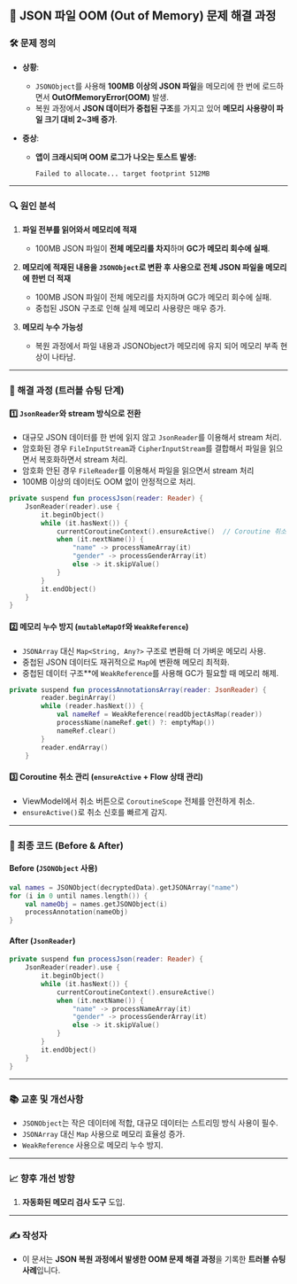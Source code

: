 ## **📄 JSON 파일 OOM (Out of Memory) 문제 해결 과정**

### **🛠 문제 정의**
- **상황**:  
  - `JSONObject`를 사용해 **100MB 이상의 JSON 파일**을 메모리에 한 번에 로드하면서 **OutOfMemoryError(OOM)** 발생.  
  - 복원 과정에서 **JSON 데이터가 중첩된 구조**를 가지고 있어 **메모리 사용량이 파일 크기 대비 2~3배 증가**.

- **증상**:  
  - **앱이 크래시되며 OOM 로그가 나오는 토스트 발생:**  
    ```
    Failed to allocate... target footprint 512MB
    ```

---

### **🔍 원인 분석**
1. **파일 전부를 읽어와서 메모리에 적재**  
   - 100MB JSON 파일이 **전체 메모리를 차지**하며 **GC가 메모리 회수에 실패**.  
  
2. **메모리에 적재된 내용을 `JSONObject`로 변환 후 사용으로 전체 JSON 파일을 메모리에 한번 더 적재**  
   - 100MB JSON 파일이 전체 메모리를 차지하며 GC가 메모리 회수에 실패.  
   - 중첩된 JSON 구조로 인해 실제 메모리 사용량은 매우 증가.  

3. **메모리 누수 가능성**
   - 복원 과정에서 파일 내용과 JSONObject가 메모리에 유지 되어 메모리 부족 현상이 나타남.

---

### **🚀 해결 과정 (트러블 슈팅 단계)**

#### **1️⃣ `JsonReader`와 stream 방식으로 전환**
- 대규모 JSON 데이터를 한 번에 읽지 않고 `JsonReader`를 이용해서 stream 처리.  
- 암호화된 경우 `FileInputStream`과 `CipherInputStream`를 결합해서 파일을 읽으면서 복호화하면서 stream 처리.
- 암호화 안된 경우 `FileReader`를 이용해서 파일을 읽으면서 stream 처리
- 100MB 이상의 데이터도 OOM 없이 안정적으로 처리.

```kotlin
private suspend fun processJson(reader: Reader) {
    JsonReader(reader).use {
        it.beginObject()
        while (it.hasNext()) {
            currentCoroutineContext().ensureActive()  // Coroutine 취소 상태 확인
            when (it.nextName()) {
                "name" -> processNameArray(it)
                "gender" -> processGenderArray(it)
                else -> it.skipValue()
            }
        }
        it.endObject()
    }
}
```

#### **2️⃣ 메모리 누수 방지 (`mutableMapOf`와 `WeakReference`)**
- `JSONArray` 대신 `Map<String, Any?>` 구조로 변환해 더 가벼운 메모리 사용.  
- 중첩된 JSON 데이터도 재귀적으로 `Map`에 변환해 메모리 최적화.
- 중첩된 데이터 구조**에 `WeakReference`를 사용해 GC가 필요할 때 메모리 해제.

```kotlin
private suspend fun processAnnotationsArray(reader: JsonReader) {
        reader.beginArray()
        while (reader.hasNext()) {
            val nameRef = WeakReference(readObjectAsMap(reader))
            processName(nameRef.get() ?: emptyMap())
            nameRef.clear()
        }
        reader.endArray()
    }
```

#### **3️⃣ Coroutine 취소 관리 (`ensureActive` + Flow 상태 관리)**
- ViewModel에서 취소 버튼으로 `CoroutineScope` 전체를 안전하게 취소.  
- `ensureActive()`로 취소 신호를 빠르게 감지.

---

### **🔑 최종 코드 (Before & After)**

#### **Before (`JSONObject` 사용)**
```kotlin
val names = JSONObject(decryptedData).getJSONArray("name")
for (i in 0 until names.length()) {
    val nameObj = names.getJSONObject(i)
    processAnnotation(nameObj)
}
```

#### **After (`JsonReader`)**
```kotlin
private suspend fun processJson(reader: Reader) {
    JsonReader(reader).use {
        it.beginObject()
        while (it.hasNext()) {
            currentCoroutineContext().ensureActive()
            when (it.nextName()) {
                "name" -> processNameArray(it)
                "gender" -> processGenderArray(it)
                else -> it.skipValue()
            }
        }
        it.endObject()
    }
}
```

---

### **📚 교훈 및 개선사항**
- `JSONObject`는 작은 데이터에 적합, 대규모 데이터는 스트리밍 방식 사용이 필수.  
- `JSONArray` 대신 `Map` 사용으로 메모리 효율성 증가.  
- `WeakReference` 사용으로 메모리 누수 방지.


---

### **📈 향후 개선 방향**
1. **자동화된 메모리 검사 도구** 도입.

---

### **✍️ 작성자**  
- 이 문서는 **JSON 복원 과정에서 발생한 OOM 문제 해결 과정**을 기록한 **트러블 슈팅 사례**입니다.
